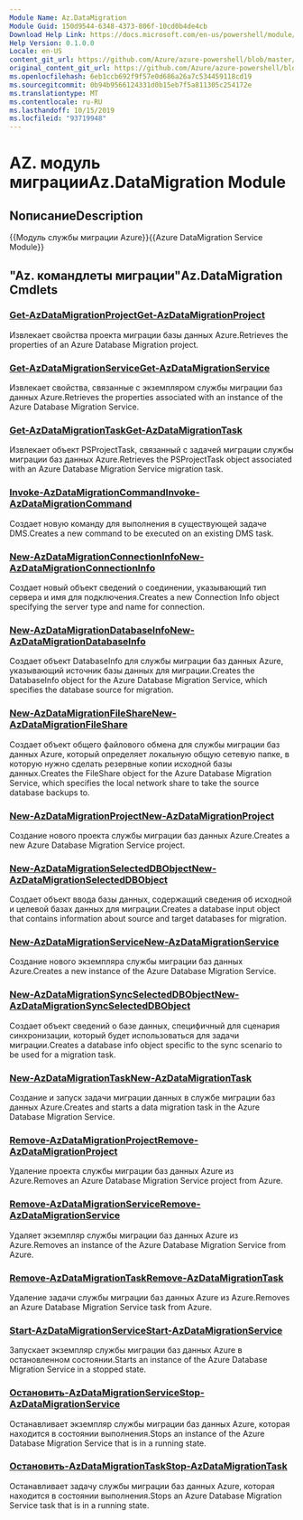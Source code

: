 ```yaml
---
Module Name: Az.DataMigration
Module Guid: 150d9544-6348-4373-806f-10cd0b4de4cb
Download Help Link: https://docs.microsoft.com/en-us/powershell/module/az.datamigration
Help Version: 0.1.0.0
Locale: en-US
content_git_url: https://github.com/Azure/azure-powershell/blob/master/src/DataMigration/DataMigration/help/Az.DataMigration.md
original_content_git_url: https://github.com/Azure/azure-powershell/blob/master/src/DataMigration/DataMigration/help/Az.DataMigration.md
ms.openlocfilehash: 6eb1ccb692f9f57e0d686a26a7c534459118cd19
ms.sourcegitcommit: 0b94b9566124331d0b15eb7f5a811305c254172e
ms.translationtype: MT
ms.contentlocale: ru-RU
ms.lasthandoff: 10/15/2019
ms.locfileid: "93719948"
---
```

# <span data-ttu-id="5f5fa-101">AZ. модуль миграции</span><span class="sxs-lookup"><span data-stu-id="5f5fa-101">Az.DataMigration Module</span></span>
## <span data-ttu-id="5f5fa-102">Nописание</span><span class="sxs-lookup"><span data-stu-id="5f5fa-102">Description</span></span>
<span data-ttu-id="5f5fa-103">{{Модуль службы миграции Azure}}</span><span class="sxs-lookup"><span data-stu-id="5f5fa-103">{{Azure DataMigration Service Module}}</span></span>

## <span data-ttu-id="5f5fa-104">"Az. командлеты миграции"</span><span class="sxs-lookup"><span data-stu-id="5f5fa-104">Az.DataMigration Cmdlets</span></span>
### [<span data-ttu-id="5f5fa-105">Get-AzDataMigrationProject</span><span class="sxs-lookup"><span data-stu-id="5f5fa-105">Get-AzDataMigrationProject</span></span>](Get-AzDataMigrationProject.md)
<span data-ttu-id="5f5fa-106">Извлекает свойства проекта миграции базы данных Azure.</span><span class="sxs-lookup"><span data-stu-id="5f5fa-106">Retrieves the properties of an Azure Database Migration project.</span></span>

### [<span data-ttu-id="5f5fa-107">Get-AzDataMigrationService</span><span class="sxs-lookup"><span data-stu-id="5f5fa-107">Get-AzDataMigrationService</span></span>](Get-AzDataMigrationService.md)
<span data-ttu-id="5f5fa-108">Извлекает свойства, связанные с экземпляром службы миграции баз данных Azure.</span><span class="sxs-lookup"><span data-stu-id="5f5fa-108">Retrieves the properties associated with an instance of the Azure Database Migration Service.</span></span> 

### [<span data-ttu-id="5f5fa-109">Get-AzDataMigrationTask</span><span class="sxs-lookup"><span data-stu-id="5f5fa-109">Get-AzDataMigrationTask</span></span>](Get-AzDataMigrationTask.md)
<span data-ttu-id="5f5fa-110">Извлекает объект PSProjectTask, связанный с задачей миграции службы миграции баз данных Azure.</span><span class="sxs-lookup"><span data-stu-id="5f5fa-110">Retrieves the PSProjectTask object associated with an Azure Database Migration Service migration task.</span></span>

### [<span data-ttu-id="5f5fa-111">Invoke-AzDataMigrationCommand</span><span class="sxs-lookup"><span data-stu-id="5f5fa-111">Invoke-AzDataMigrationCommand</span></span>](Invoke-AzDataMigrationCommand.md)
<span data-ttu-id="5f5fa-112">Создает новую команду для выполнения в существующей задаче DMS.</span><span class="sxs-lookup"><span data-stu-id="5f5fa-112">Creates a new command to be executed on an existing DMS task.</span></span>

### [<span data-ttu-id="5f5fa-113">New-AzDataMigrationConnectionInfo</span><span class="sxs-lookup"><span data-stu-id="5f5fa-113">New-AzDataMigrationConnectionInfo</span></span>](New-AzDataMigrationConnectionInfo.md)
<span data-ttu-id="5f5fa-114">Создает новый объект сведений о соединении, указывающий тип сервера и имя для подключения.</span><span class="sxs-lookup"><span data-stu-id="5f5fa-114">Creates a new Connection Info object specifying the server type and name for connection.</span></span>

### [<span data-ttu-id="5f5fa-115">New-AzDataMigrationDatabaseInfo</span><span class="sxs-lookup"><span data-stu-id="5f5fa-115">New-AzDataMigrationDatabaseInfo</span></span>](New-AzDataMigrationDatabaseInfo.md)
<span data-ttu-id="5f5fa-116">Создает объект DatabaseInfo для службы миграции баз данных Azure, указывающий источник базы данных для миграции.</span><span class="sxs-lookup"><span data-stu-id="5f5fa-116">Creates the DatabaseInfo object for the Azure Database Migration Service, which specifies the database source for migration.</span></span>

### [<span data-ttu-id="5f5fa-117">New-AzDataMigrationFileShare</span><span class="sxs-lookup"><span data-stu-id="5f5fa-117">New-AzDataMigrationFileShare</span></span>](New-AzDataMigrationFileShare.md)
<span data-ttu-id="5f5fa-118">Создает объект общего файлового обмена для службы миграции баз данных Azure, который определяет локальную общую сетевую папке, в которую нужно сделать резервные копии исходной базы данных.</span><span class="sxs-lookup"><span data-stu-id="5f5fa-118">Creates the FileShare object for the Azure Database Migration Service, which specifies the local network share to take the source database backups to.</span></span>

### [<span data-ttu-id="5f5fa-119">New-AzDataMigrationProject</span><span class="sxs-lookup"><span data-stu-id="5f5fa-119">New-AzDataMigrationProject</span></span>](New-AzDataMigrationProject.md)
<span data-ttu-id="5f5fa-120">Создание нового проекта службы миграции баз данных Azure.</span><span class="sxs-lookup"><span data-stu-id="5f5fa-120">Creates a new Azure Database Migration Service project.</span></span>

### [<span data-ttu-id="5f5fa-121">New-AzDataMigrationSelectedDBObject</span><span class="sxs-lookup"><span data-stu-id="5f5fa-121">New-AzDataMigrationSelectedDBObject</span></span>](New-AzDataMigrationSelectedDBObject.md)
<span data-ttu-id="5f5fa-122">Создает объект ввода базы данных, содержащий сведения об исходной и целевой базах данных для миграции.</span><span class="sxs-lookup"><span data-stu-id="5f5fa-122">Creates a database input object that contains information about source and target databases for migration.</span></span>

### [<span data-ttu-id="5f5fa-123">New-AzDataMigrationService</span><span class="sxs-lookup"><span data-stu-id="5f5fa-123">New-AzDataMigrationService</span></span>](New-AzDataMigrationService.md)
<span data-ttu-id="5f5fa-124">Создание нового экземпляра службы миграции баз данных Azure.</span><span class="sxs-lookup"><span data-stu-id="5f5fa-124">Creates a new instance of the Azure Database Migration Service.</span></span>

### [<span data-ttu-id="5f5fa-125">New-AzDataMigrationSyncSelectedDBObject</span><span class="sxs-lookup"><span data-stu-id="5f5fa-125">New-AzDataMigrationSyncSelectedDBObject</span></span>](New-AzDataMigrationSyncSelectedDBObject.md)
<span data-ttu-id="5f5fa-126">Создает объект сведений о базе данных, специфичный для сценария синхронизации, который будет использоваться для задачи миграции.</span><span class="sxs-lookup"><span data-stu-id="5f5fa-126">Creates a database info object specific to the sync scenario to be used for a migration task.</span></span>

### [<span data-ttu-id="5f5fa-127">New-AzDataMigrationTask</span><span class="sxs-lookup"><span data-stu-id="5f5fa-127">New-AzDataMigrationTask</span></span>](New-AzDataMigrationTask.md)
<span data-ttu-id="5f5fa-128">Создание и запуск задачи миграции данных в службе миграции баз данных Azure.</span><span class="sxs-lookup"><span data-stu-id="5f5fa-128">Creates and starts a data migration task in the Azure Database Migration Service.</span></span>

### [<span data-ttu-id="5f5fa-129">Remove-AzDataMigrationProject</span><span class="sxs-lookup"><span data-stu-id="5f5fa-129">Remove-AzDataMigrationProject</span></span>](Remove-AzDataMigrationProject.md)
<span data-ttu-id="5f5fa-130">Удаление проекта службы миграции баз данных Azure из Azure.</span><span class="sxs-lookup"><span data-stu-id="5f5fa-130">Removes an Azure Database Migration Service project from Azure.</span></span>

### [<span data-ttu-id="5f5fa-131">Remove-AzDataMigrationService</span><span class="sxs-lookup"><span data-stu-id="5f5fa-131">Remove-AzDataMigrationService</span></span>](Remove-AzDataMigrationService.md)
<span data-ttu-id="5f5fa-132">Удаляет экземпляр службы миграции баз данных Azure из Azure.</span><span class="sxs-lookup"><span data-stu-id="5f5fa-132">Removes an instance of the Azure Database Migration Service from Azure.</span></span>

### [<span data-ttu-id="5f5fa-133">Remove-AzDataMigrationTask</span><span class="sxs-lookup"><span data-stu-id="5f5fa-133">Remove-AzDataMigrationTask</span></span>](Remove-AzDataMigrationTask.md)
<span data-ttu-id="5f5fa-134">Удаление задачи службы миграции баз данных Azure из Azure.</span><span class="sxs-lookup"><span data-stu-id="5f5fa-134">Removes an Azure Database Migration Service task from Azure.</span></span>

### [<span data-ttu-id="5f5fa-135">Start-AzDataMigrationService</span><span class="sxs-lookup"><span data-stu-id="5f5fa-135">Start-AzDataMigrationService</span></span>](Start-AzDataMigrationService.md)
<span data-ttu-id="5f5fa-136">Запускает экземпляр службы миграции баз данных Azure в остановленном состоянии.</span><span class="sxs-lookup"><span data-stu-id="5f5fa-136">Starts an instance of the Azure Database Migration Service in a stopped state.</span></span> 

### [<span data-ttu-id="5f5fa-137">Остановить-AzDataMigrationService</span><span class="sxs-lookup"><span data-stu-id="5f5fa-137">Stop-AzDataMigrationService</span></span>](Stop-AzDataMigrationService.md)
<span data-ttu-id="5f5fa-138">Останавливает экземпляр службы миграции баз данных Azure, которая находится в состоянии выполнения.</span><span class="sxs-lookup"><span data-stu-id="5f5fa-138">Stops an instance of the Azure Database Migration Service that is in a running state.</span></span>

### [<span data-ttu-id="5f5fa-139">Остановить-AzDataMigrationTask</span><span class="sxs-lookup"><span data-stu-id="5f5fa-139">Stop-AzDataMigrationTask</span></span>](Stop-AzDataMigrationTask.md)
<span data-ttu-id="5f5fa-140">Останавливает задачу службы миграции баз данных Azure, которая находится в состоянии выполнения.</span><span class="sxs-lookup"><span data-stu-id="5f5fa-140">Stops an  Azure Database Migration Service task that is in a running state.</span></span>

